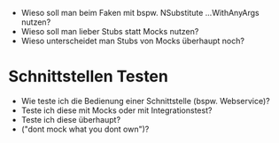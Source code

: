 - Wieso soll man beim Faken mit bspw. NSubstitute ...WithAnyArgs nutzen?
- Wieso soll man lieber Stubs statt Mocks nutzen?
- Wieso unterscheidet man Stubs von Mocks überhaupt noch?

# Schnittstellen Testen
- Wie teste ich die Bedienung einer Schnittstelle (bspw. Webservice)?  
- Teste ich diese mit Mocks oder mit Integrationstest?
- Teste ich diese überhaupt? 
- ("dont mock what you dont own")?

